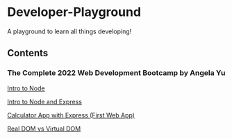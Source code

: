 # Developer-Playground
A playground to learn all things developing!

## Contents
### The Complete 2022 Web Development Bootcamp by Angela Yu
[Intro to Node](https://github.com/chloehkwong1/Developer-Playground/blob/main/complete_web_development_bootcamp/node/notes.md)

[Intro to Node and Express](https://github.com/chloehkwong1/Developer-Playground/blob/main/complete_web_development_bootcamp/node_express/notes.md)

[Calculator App with Express (First Web App)](https://github.com/chloehkwong1/Developer-Playground/blob/main/complete_web_development_bootcamp/calculator_express_node/notes.md)

[Real DOM vs Virtual DOM](https://github.com/chloehkwong1/Developer-Playground/blob/main/complete_web_development_bootcamp/DOM%20Challenge%20Starting%20Files/notes.md)

